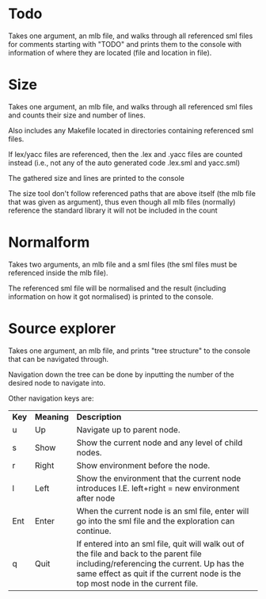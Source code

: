 # Todo

Takes one argument, an mlb file, and walks through all referenced sml files for
comments starting with "TODO" and prints them to the console with information of
where they are located (file and location in file).


# Size

Takes one argument, an mlb file, and walks through all referenced sml files and
counts their size and number of lines.

Also includes any Makefile located in directories containing referenced sml
files.

If lex/yacc files are referenced, then the .lex and .yacc files are counted
instead (i.e., not any of the auto generated code .lex.sml and yacc.sml)

The gathered size and lines are printed to the console

The size tool don't follow referenced paths that are above itself (the mlb file
that was given as argument), thus even though all mlb files (normally) reference
the standard library it will not be included in the count


# Normalform

Takes two arguments, an mlb file and a sml files (the sml files must be
referenced inside the mlb file).

The referenced sml file will be normalised and the result (including information
on how it got normalised) is printed to the console.


# Source explorer

Takes one argument, an mlb file, and prints "tree structure" to the console that
can be navigated through.

Navigation down the tree can be done by inputting the number of the desired node
to navigate into.

Other navigation keys are:
<table>
<tr>
  <td><strong>Key</strong></td>
  <td><strong>Meaning</strong></td>
  <td><strong>Description</strong></td>
</tr>
<tr>
  <td>u</td>
  <td>Up</td>
  <td>Navigate up to parent node.</td>
</tr>
<tr>
  <td>s</td>
  <td>Show</td>
  <td>Show the current node and any level of child nodes.</td>
</tr>
<tr>
  <td>r</td>
  <td>Right</td>
  <td>Show environment before the node.</td>
</tr>
<tr>
  <td>l</td>
  <td>Left</td>
  <td>Show the environment that the current node introduces
      I.E. left+right = new environment after node</td>
</tr>
<tr>
  <td>Ent</td>
  <td>Enter</td>

  <td>When the current node is an sml file, enter will go into the
      sml file and the exploration can continue.</td>
</tr>
<tr>
  <td>q</td>
  <td>Quit</td>

  <td>If entered into an sml file, quit will walk out of the file and back to
      the parent file including/referencing the current.  Up has the same effect
      as quit if the current node is the top most node in the current file.</td>
</tr>
</table>
